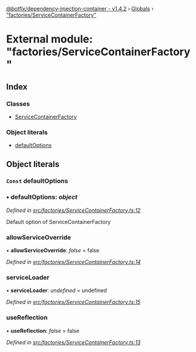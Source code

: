[@botflx/dependency-injection-container - v1.4.2](../README.md) › [Globals](../globals.md) › ["factories/ServiceContainerFactory"](_factories_servicecontainerfactory_.md)

# External module: "factories/ServiceContainerFactory"

## Index

### Classes

* [ServiceContainerFactory](../classes/_factories_servicecontainerfactory_.servicecontainerfactory.md)

### Object literals

* [defaultOptions](_factories_servicecontainerfactory_.md#const-defaultoptions)

## Object literals

### `Const` defaultOptions

### ▪ **defaultOptions**: *object*

*Defined in [src/factories/ServiceContainerFactory.ts:12](https://github.com/botflux/dependency-injection-container/blob/4cf7f58/src/factories/ServiceContainerFactory.ts#L12)*

Default option of ServiceContainerFactory

###  allowServiceOverride

• **allowServiceOverride**: *false* = false

*Defined in [src/factories/ServiceContainerFactory.ts:14](https://github.com/botflux/dependency-injection-container/blob/4cf7f58/src/factories/ServiceContainerFactory.ts#L14)*

###  serviceLoader

• **serviceLoader**: *undefined* =  undefined

*Defined in [src/factories/ServiceContainerFactory.ts:15](https://github.com/botflux/dependency-injection-container/blob/4cf7f58/src/factories/ServiceContainerFactory.ts#L15)*

###  useReflection

• **useReflection**: *false* = false

*Defined in [src/factories/ServiceContainerFactory.ts:13](https://github.com/botflux/dependency-injection-container/blob/4cf7f58/src/factories/ServiceContainerFactory.ts#L13)*
